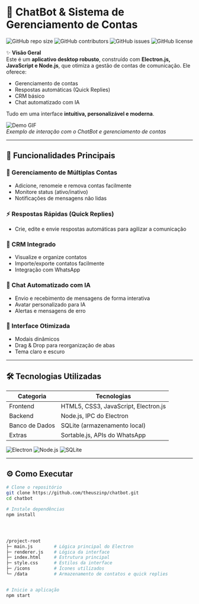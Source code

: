 # 🤖 ChatBot & Sistema de Gerenciamento de Contas

![GitHub repo size](https://img.shields.io/github/repo-size/theuszinp/chatbot?style=for-the-badge)
![GitHub contributors](https://img.shields.io/github/contributors/theuszinp/chatbot?style=for-the-badge)
![GitHub issues](https://img.shields.io/github/issues/theuszinp/chatbot?style=for-the-badge)
![GitHub license](https://img.shields.io/github/license/theuszinp/chatbot?style=for-the-badge)

✨ **Visão Geral**  
Este é um **aplicativo desktop robusto**, construído com **Electron.js, JavaScript e Node.js**, que otimiza a gestão de contas de comunicação. Ele oferece:

- Gerenciamento de contas  
- Respostas automáticas (Quick Replies)  
- CRM básico  
- Chat automatizado com IA  

Tudo em uma interface **intuitiva, personalizável e moderna**.

![Demo GIF](https://media.giphy.com/media/3o7TKtnuHOHHUjR38Y/giphy.gif)  
*Exemplo de interação com o ChatBot e gerenciamento de contas*

---

## 🚀 Funcionalidades Principais

### 💼 Gerenciamento de Múltiplas Contas
- Adicione, renomeie e remova contas facilmente
- Monitore status (ativo/inativo)
- Notificações de mensagens não lidas

### ⚡ Respostas Rápidas (Quick Replies)
- Crie, edite e envie respostas automáticas para agilizar a comunicação

### 📇 CRM Integrado
- Visualize e organize contatos
- Importe/exporte contatos facilmente
- Integração com WhatsApp

### 🤖 Chat Automatizado com IA
- Envio e recebimento de mensagens de forma interativa
- Avatar personalizado para IA
- Alertas e mensagens de erro

### 🎨 Interface Otimizada
- Modais dinâmicos
- Drag & Drop para reorganização de abas
- Tema claro e escuro

---

## 🛠️ Tecnologias Utilizadas

| Categoria | Tecnologias |
|-----------|------------|
| Frontend  | HTML5, CSS3, JavaScript, Electron.js |
| Backend   | Node.js, IPC do Electron |
| Banco de Dados | SQLite (armazenamento local) |
| Extras    | Sortable.js, APIs do WhatsApp |

![Electron](https://img.shields.io/badge/Electron.js-20232A?style=for-the-badge&logo=electron&logoColor=61DAFB)
![Node.js](https://img.shields.io/badge/Node.js-339933?style=for-the-badge&logo=node.js&logoColor=white)
![SQLite](https://img.shields.io/badge/SQLite-07405E?style=for-the-badge&logo=sqlite&logoColor=white)

---

## ⚙️ Como Executar

```bash
# Clone o repositório
git clone https://github.com/theuszinp/chatbot.git
cd chatbot

# Instale dependências
npm install




/project-root
├─ main.js        # Lógica principal do Electron
├─ renderer.js    # Lógica da interface
├─ index.html     # Estrutura principal
├─ style.css      # Estilos da interface
├─ /icons         # Ícones utilizados
└─ /data          # Armazenamento de contatos e quick replies


# Inicie a aplicação
npm start
